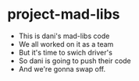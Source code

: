 # project-mad-libs

- This is dani's mad-libs code
- We all worked on it as a team
- But it's time to swich driver's
- So dani is going to push their code
- And we're gonna swap off.
